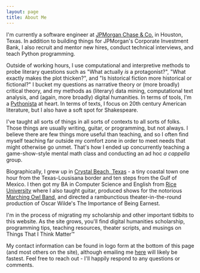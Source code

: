 ```yaml
---
layout: page
title: About Me
---
```


I'm currently a software engineer at [JPMorgan Chase & Co.](https://www.jpmorganchase.com/) in Houston, Texas. In addition to building things for JPMorgan's Corporate Investment Bank, I also recruit and mentor new hires, conduct technical interviews, and teach Python programming.

Outside of working hours, I use computational and interpretive methods to probe literary questions such as "What actually *is* a protagonist?", "What exactly makes the plot thicken?", and "Is historical fiction more historical or fictional?" I bucket my questions as narrative theory or (more broadly) critical theory, and my methods as (literary) data mining, computational text analysis, and (again, more broadly) digital humanities. In terms of tools, I'm a [Pythonista](https://www.python.org/) at heart. In terms of texts, I focus on 20th century American literature, but I also have a soft spot for Shakespeare. 

I've taught all sorts of things in all sorts of contexts to all sorts of folks. Those things are usually writing, guitar, or programming, but not always. I believe there are few things more useful than teaching, and so I often find myself teaching far outside my comfort zone in order to meet needs that might otherwise go unmet. That's how I ended up concurrently teaching a game-show-style mental math class and conducting an ad hoc *a cappella* group.

Biographically, I grew up in [Crystal Beach, Texas](https://www.crystalbeachlocalnews.com/) - a tiny coastal town one hour from the Texas-Lousisana border and ten steps from the Gulf of Mexico. I then got my BA in Computer Science and English from [Rice University](https://www.rice.edu/) where I also taught guitar, produced shows for the notorious [Marching Owl Band](http://mob.rice.edu/), and directed a rambunctious theater-in-the-round production of Oscar Wilde's The Importance of Being Earnest.

I'm in the process of migrating my scholarship and other important tidbits to this website. As the site grows, you'll find digital humanities scholarship, programming tips, teaching resources, theater scripts, and musings on Things That I Think Matter™

My contact information can be found in logo form at the bottom of this page (and most others on the site), although emailing me [here](mailto:cody.a.vanzandt@gmail.com) will likely be fastest. Feel free to reach out - I'll happily respond to any questions or comments.
